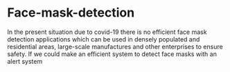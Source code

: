 # Face-mask-detection
In the present situation due to covid-19 there is no efficient face mask detection applications which can be used in densely populated and residential areas, large-scale manufactures and other enterprises to ensure safety. If we could make an efficient system to detect face masks with an alert system
